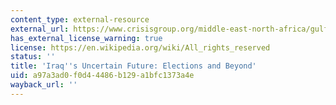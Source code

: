 ```yaml
---
content_type: external-resource
external_url: https://www.crisisgroup.org/middle-east-north-africa/gulf-and-arabian-peninsula/iraq/iraq-s-uncertain-future-elections-and-beyond
has_external_license_warning: true
license: https://en.wikipedia.org/wiki/All_rights_reserved
status: ''
title: 'Iraq''s Uncertain Future: Elections and Beyond'
uid: a97a3ad0-f0d4-4486-b129-a1bfc1373a4e
wayback_url: ''
---
```

